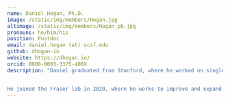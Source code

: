 ```yaml
---
name: Daniel Hogan, Ph.D.
image: /static/img/members/Hogan.jpg
altimage: /static/img/members/Hogan_pb.jpg
pronouns: he/him/his
position: Postdoc
email: daniel.hogan (at) ucsf.edu
github: dhogan-io
website: https://dhogan.io/
orcid: 0000-0003-3375-408X
description: "Daniel graduated from Stanford, where he worked on single-molecule biophysics with Steven Block.


He joined the Fraser lab in 2020, where he works to improve and expand their computational resources. He's passionate about open science, open data, and open-source software. Outside of lab, he can usually be found running or playing board games."
---
```

